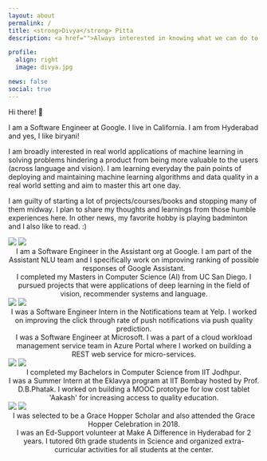 ```yaml
---
layout: about
permalink: /
title: <strong>Divya</strong> Pitta
description: <a href="">Always interested in knowing what we can do to help AI and vice versa!</a>

profile:
  align: right
  image: divya.jpg

news: false
social: true
---
```


Hi there! :wave:

I am a Software Engineer at Google. I live in California. I am from Hyderabad and yes, I like biryani!

I am broadly interested in real world applications of machine learning in solving problems hindering a product from being more valuable to the users (across language and vision). I am learning everyday the pain points of deploying and maintaining machine learning algorithms and data quality in a real world setting and aim to master this art one day.

I am guilty of starting a lot of projects/courses/books and stopping many of them midway. I plan to share my thoughts and learnings from those humble experiences here. In other news, my favorite hobby is playing badminton and I also like to read. :)

<!-- Write your biography here. Tell the world about yourself. Link to your favorite [subreddit](http://reddit.com){:target="\_blank"}. You can put a picture in, too. The code is already in, just name your picture `prof_pic.jpg` and put it in the `img/` folder.

Put your address / P.O. box / other info right below your picture. You can also disable any these elements by editing `profile` property of the YAML header of your `_pages/about.md`. Edit `_bibliography/papers.bib` and Jekyll will render your [publications page](/al-folio/publications/) automatically.

Link to your social media connections, too. This theme is set up to use [Font Awesome icons](http://fortawesome.github.io/Font-Awesome/){:target="\_blank"} and [Academicons](https://jpswalsh.github.io/academicons/){:target="\_blank"}, like the ones below. Add your Facebook, Twitter, LinkedIn, Google Scholar, or just disable all of them. -->

<div class="row">
  <div class="img_row">
    <img class="col half left" src="{{ site.baseurl }}/assets/img/google.png"/>
    <img class="col half right" src="{{ site.baseurl }}/assets/img/ucsd.png" />
  </div>
  <div class="about_caption">
    <div class="half left" align="center">I am a Software Engineer in the Assistant org at Google. I am part of the Assistant NLU team and I specifically work on improving ranking of possible responses of Google Assistant.
    </div>
    <div class="half right" align="center">I completed my Masters in Computer Science (AI) from UC San Diego. I pursued projects that were applications of deep learning in the field of vision, recommender systems and language.</div>
  </div>
</div>
<div class="row">
  <div class="img_row">
    <img class="col half left" src="{{ site.baseurl }}/assets/img/yelp1.png"/>
    <img class="col half right" src="{{ site.baseurl }}/assets/img/microsoft.jpg" />
  </div>
  <div class="about_caption">
    <div class="half left" align="center" vertical="center">I was a Software Engineer Intern in the Notifications team at Yelp. I worked on improving the click through rate of push notifications via push quality prediction.
    </div>
    <div class="half right" align="center">I was a Software Engineer at Microsoft. I was a part of a cloud workload management service team in Azure Portal where I worked on building a REST web service for micro-services.</div>
  </div>
</div>
<div class="row">
  <div class="img_row">
    <img class="col half left" src="{{ site.baseurl }}/assets/img/iitj.jpg"/>
    <img class="col half right" src="{{ site.baseurl }}/assets/img/iitb.png" />
  </div>
  <div class="about_caption">
    <div class="half left" align="center" vertical="center">I completed my Bachelors in Computer Science from IIT Jodhpur.</div>
    <div class="half right" align="center">I was a Summer Intern at the Eklavya program at IIT Bombay hosted by Prof. D.B.Phatak. I worked on building a MOOC prototype for low cost tablet 'Aakash' for increasing access to quality education.</div>
  </div>
</div>
<div class="row">
  <div class="img_row">
    <img class="col half left" src="{{ site.baseurl }}/assets/img/ghc.png"/>
    <img class="col half right" src="{{ site.baseurl }}/assets/img/mad.jpg" />
  </div>
  <div class="about_caption">
    <div class="half left" align="center" vertical="center">I was selected to be a Grace Hopper Scholar and also attended the Grace Hopper Celebration in 2018. </div>
    <div class="half right" align="center">I was an Ed-Support volunteer at Make A Difference in Hyderabad for 2 years. I tutored 6th grade students in Science and organized extra-curricular activities for all students at the center.</div>
  </div>
</div>
